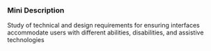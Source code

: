 ### Mini Description

Study of technical and design requirements for ensuring interfaces accommodate users with different abilities, disabilities, and assistive technologies

